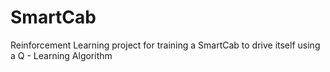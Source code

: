 # SmartCab
Reinforcement Learning project for training a SmartCab to drive itself using a Q - Learning Algorithm
